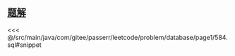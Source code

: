 <!-- @include: @/src/main/java/com/gitee/passerr/leetcode/problem/database/page1/584.md -->
## [题解](https://github.com/PasseRR/JavaLeetCode/blob/master/src/main/java/com/gitee/passerr/leetcode/problem/database/page1/584.sql)
<<< @/src/main/java/com/gitee/passerr/leetcode/problem/database/page1/584.sql#snippet
